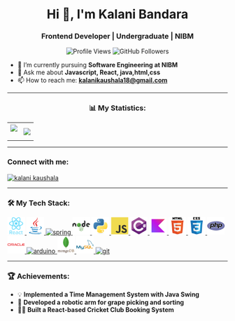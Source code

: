 <h1 align="center">Hi 👋, I'm Kalani Bandara</h1>  
<h3 align="center">Frontend Developer | Undergraduate | NIBM</h3>  

<p align="center">  
  <img src="https://komarev.com/ghpvc/?username=kalanikaushala&label=Profile%20views&color=0e75b6&style=flat" alt="Profile Views" />  
  <img src="https://img.shields.io/github/followers/kalanikaushala?label=Followers&style=social" alt="GitHub Followers" />  
</p>  

- 🌱 I’m currently pursuing **Software Engineering at NIBM**  
- 💬 Ask me about **Javascript, React, java,html,css**   
- 📫 How to reach me: **kalanikaushala18@gmail.com**  

---

<h3 align="center">📊 My Statistics:</h3>  
<p align="center">  
<table align="center">  
<tr border="none">  
<td width="50%" align="center">  

  <img  align="center"  src="https://github-readme-stats.vercel.app/api?username=kalanikaushala&theme=dark&show_icons=true&count_private=true" />  
  <br><br>  
</td>  
<td width="50%" align="center">  

  <img  align="center"  src="https://github-readme-stats.anuraghazra1.vercel.app/api/top-langs/?username=kalanikaushala&theme=dark&hide_border=false&no-bg=true&no-frame=true&langs_count=10"/>  

  </td>  
</tr>  
</table>  

---

<h3 align="left">Connect with me:</h3>  
<p align="left">  
<a href="https://www.linkedin.com/in/kalani-bandara-07668a2a7" target="blank"><img align="center" src="https://raw.githubusercontent.com/rahuldkjain/github-profile-readme-generator/master/src/images/icons/Social/linked-in-alt.svg" alt="kalani kaushala" height="30" width="40" /></a>  
</p>  

---

<h3 align="left">🛠️ My Tech Stack:</h3>  
<p align="left">  
<a href="https://reactjs.org/" target="_blank" rel="noreferrer"> <img src="https://raw.githubusercontent.com/devicons/devicon/master/icons/react/react-original-wordmark.svg" alt="react" width="40" height="40"/> </a>  
<a href="https://www.java.com" target="_blank" rel="noreferrer"> <img src="https://raw.githubusercontent.com/devicons/devicon/master/icons/java/java-original.svg" alt="java" width="40" height="40"/> </a>  
<a href="https://spring.io/" target="_blank" rel="noreferrer"> <img src="https://www.vectorlogo.zone/logos/springio/springio-icon.svg" alt="spring" width="40" height="40"/> </a>  
<a href="https://nodejs.org" target="_blank" rel="noreferrer"> <img src="https://raw.githubusercontent.com/devicons/devicon/master/icons/nodejs/nodejs-original-wordmark.svg" alt="nodejs" width="40" height="40"/> </a>  
<a href="https://www.python.org/" target="_blank" rel="noreferrer"> <img src="https://raw.githubusercontent.com/devicons/devicon/master/icons/python/python-original.svg" alt="python" width="40" height="40"/> </a>  
<a href="https://developer.mozilla.org/en-US/docs/Web/JavaScript" target="_blank" rel="noreferrer"> <img src="https://raw.githubusercontent.com/devicons/devicon/master/icons/javascript/javascript-original.svg" alt="javascript" width="40" height="40"/> </a>  
<a href="https://learn.microsoft.com/en-us/dotnet/csharp/" target="_blank" rel="noreferrer"> <img src="https://raw.githubusercontent.com/devicons/devicon/master/icons/csharp/csharp-original.svg" alt="csharp" width="40" height="40"/> </a>  
<a href="https://kotlinlang.org/" target="_blank" rel="noreferrer"> <img src="https://raw.githubusercontent.com/devicons/devicon/master/icons/kotlin/kotlin-original.svg" alt="kotlin" width="40" height="40"/> </a>  
<a href="https://developer.mozilla.org/en-US/docs/Web/HTML" target="_blank" rel="noreferrer"> <img src="https://raw.githubusercontent.com/devicons/devicon/master/icons/html5/html5-original-wordmark.svg" alt="html5" width="40" height="40"/> </a>  
<a href="https://developer.mozilla.org/en-US/docs/Web/CSS" target="_blank" rel="noreferrer"> <img src="https://raw.githubusercontent.com/devicons/devicon/master/icons/css3/css3-original-wordmark.svg" alt="css3" width="40" height="40"/> </a>  
<a href="https://www.php.net/" target="_blank" rel="noreferrer"> <img src="https://raw.githubusercontent.com/devicons/devicon/master/icons/php/php-original.svg" alt="php" width="40" height="40"/> </a>  
<a href="https://www.oracle.com/" target="_blank" rel="noreferrer"> <img src="https://raw.githubusercontent.com/devicons/devicon/master/icons/oracle/oracle-original.svg" alt="oracle" width="40" height="40"/> </a>  
<a href="https://www.arduino.cc/" target="_blank" rel="noreferrer"> <img src="https://cdn.worldvectorlogo.com/logos/arduino-1.svg" alt="arduino" width="40" height="40"/> </a>  
<a href="https://www.mongodb.com/" target="_blank" rel="noreferrer"> <img src="https://raw.githubusercontent.com/devicons/devicon/master/icons/mongodb/mongodb-original-wordmark.svg" alt="mongodb" width="40" height="40"/> </a>  
<a href="https://www.mysql.com/" target="_blank" rel="noreferrer"> <img src="https://raw.githubusercontent.com/devicons/devicon/master/icons/mysql/mysql-original-wordmark.svg" alt="mysql" width="40" height="40"/> </a>  
<a href="https://git-scm.com/" target="_blank" rel="noreferrer"> <img src="https://www.vectorlogo.zone/logos/git-scm/git-scm-icon.svg" alt="git" width="40" height="40"/> </a>  
</p>  


---

### 🏆 Achievements:  
- 💡 **Implemented a Time Management System with Java Swing**  
- 🤖 **Developed a robotic arm for grape picking and sorting**  
- 👨‍💻 **Built a React-based Cricket Club Booking System**  
